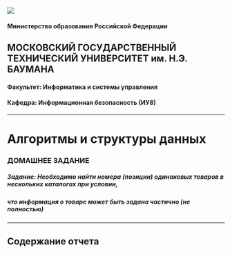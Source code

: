 ![](https://github.com/scorpy2013/Algorithms-and-Data-Structures-HW/blob/main/i.jpg)

#### Министерство образования Российской Федерации 
## МОСКОВСКИЙ ГОСУДАРСТВЕННЫЙ ТЕХНИЧЕСКИЙ УНИВЕРСИТЕТ им. Н.Э. БАУМАНА 
#### Факультет: Информатика и системы управления 
#### Кафедра: Информационная безопасность (ИУ8) 
---
# Алгоритмы и структуры данных 
### ДОМАШНЕЕ ЗАДАНИЕ  
##### Задание: Необходимо найти номера (позиции) одинаковых товаров в нескольких каталогах при условии, 
##### что информация о товаре может быть задана частично (не полностью) 
---
## Содержание отчета 

